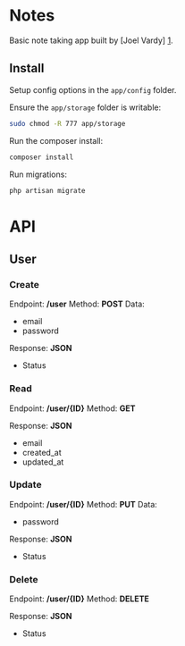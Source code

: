 # Notes

Basic note taking app built by [Joel Vardy] [1].

## Install

Setup config options in the `app/config` folder.

Ensure the `app/storage` folder is writable:

```bash
sudo chmod -R 777 app/storage
```

Run the composer install:

```bash
composer install
```

Run migrations:

```bash
php artisan migrate
```

# API

## User

### Create

Endpoint: **/user**
Method: **POST**
Data:

 * email
 * password

Response: **JSON**

 * Status

### Read

Endpoint: **/user/{ID}**
Method: **GET**

Response: **JSON**

 * email
 * created_at
 * updated_at

### Update

Endpoint: **/user/{ID}**
Method: **PUT**
Data:

 * password

Response: **JSON**

 * Status

### Delete

Endpoint: **/user/{ID}**
Method: **DELETE**

Response: **JSON**

 * Status

  [1]: http://joelvardy.com/